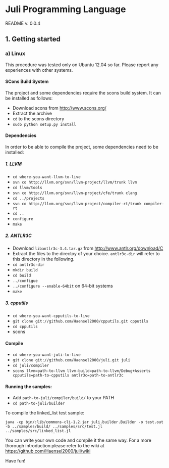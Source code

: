 # Juli Programming Language

README v. 0.0.4

## 1. Getting started

### a) Linux

This procedure was tested only on Ubuntu 12.04 so far. Please report any experiences with other systems.

#### SCons Build System

The project and some dependencies require the scons build system. It can be installed as follows:
* Download scons from http://www.scons.org/
* Extract the archive
* `cd` to the scons directory
* `sudo python setup.py install`

#### Dependencies

In order to be able to compile the project, some dependencies need to be installed:

##### 1. LLVM

* `cd where-you-want-llvm-to-live`
* `svn co http://llvm.org/svn/llvm-project/llvm/trunk llvm`
* `cd llvm/tools`
* `svn co http://llvm.org/svn/llvm-project/cfe/trunk clang`
* `cd ../projects`
* `svn co http://llvm.org/svn/llvm-project/compiler-rt/trunk compiler-rt`
* `cd ..`
* `configure`
* `make`

##### 2. ANTLR3C

* Download `libantlr3c-3.4.tar.gz` from http://www.antlr.org/download/C
* Extract the files to the directoy of your choice. `antlr3c-dir` will refer to this directory in the following.
* `cd antlr3c-dir`
* `mkdir build`
* `cd build`
* `../configue`
 * `../configure --enable-64bit` on 64-bit systems
* `make`

##### 3. cpputils

* `cd where-you-want-cpputils-to-live`
* `git clone git://github.com/Haensel2000/cpputils.git cpputils`
* `cd cpputils`
* scons

#### Compile

* `cd where-you-want-juli-to-live`
* `git clone git://github.com/Haensel2000/juli.git juli`
* `cd juli/compiler`
* `scons llvm=path-to-llvm llvm-build=path-to-llvm/Debug+Asserts cpputils=path-to-cpputils antlr3c=path-to-antlr3c`

#### Running the samples:

* Add `path-to-juli/compiler/build/` to your PATH
* `cd path-to-juli/builder`

To compile the linked_list test sample:
```
java -cp bin/:lib/commons-cli-1.2.jar juli.builder.Builder -o test.out -b ../samples/build/ ../samples/src/test.jl ../samples/src/linked_list.jl
```

You can write your own code and compile it the same way. For a more thorough introduction please refer to the wiki at https://github.com/Haensel2000/juli/wiki


Have fun!